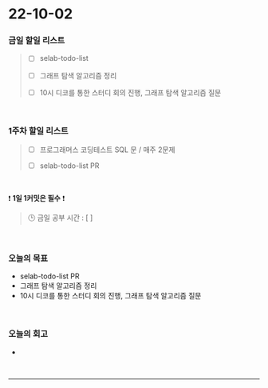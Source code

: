 # 22-10-02

### 금일 할일 리스트
> - [ ]  selab-todo-list
>
> - [ ]  그래프 탐색 알고리즘 정리
>
> - [ ]  10시 디코를 통한 스터디 회의 진행, 그래프 탐색 알고리즘 질문

<br/>

### 1주차 할일 리스트  

> - [ ]  프로그래머스 코딩테스트 SQL 문 / 매주 2문제  
>
> - [ ]  selab-todo-list PR

<br/>

❗ **1일 1커밋은 필수** ❗
> 🕒 금일 공부 시간 :  [  ]    
  
<br/>

### 오늘의 목표
- selab-todo-list PR
- 그래프 탐색 알고리즘 정리
- 10시 디코를 통한 스터디 회의 진행, 그래프 탐색 알고리즘 질문

<br>

### 오늘의 회고
- 


<br/>

------------  